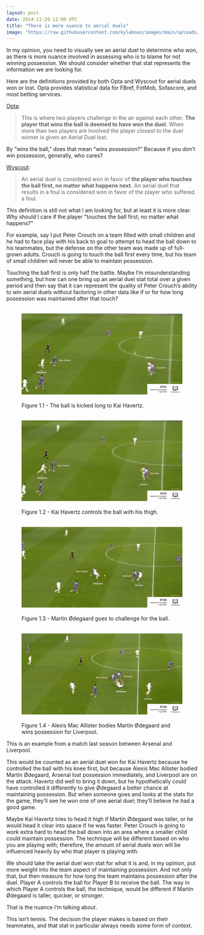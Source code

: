 ```yaml
---
layout: post
date: 2024-11-29 12:00 UTC
title: "There is more nuance to aerial duels"
image: "https://raw.githubusercontent.com/kyleboas/images/main/uploads/2024/11/23/Image-23Nov2024_11:56:26.png"
---
```


In my opinion, you need to visually see an aerial duel to determine who won, as there is more nuance involved in assessing who is to blame for not winning possession. We should consider whether that stat represents the information we are looking for.

<!---more--->

Here are the definitions provided by both Opta and Wyscout for aerial duels won or lost. Opta provides statistical data for FBref, FotMob, Sofascore, and most betting services. 

[Opta](https://www.statsperform.com/opta-event-definitions/):

> This is where two players challenge in the air against each other. **The player that wins the ball is deemed to have won the duel.** When more than two players are involved the player closest to the duel winner is given an Aerial Duel lost.

By “wins the ball,” does that mean “wins possession?” Because if you don’t win possession, generally, who cares?

[Wyscout](https://dataglossary.wyscout.com/aerial_duel/):

> An aerial duel is considered won in favor of **the player who touches the ball first, no matter what happens next.** An aerial duel that results in a foul is considered won in favor of the player who suffered a foul.

This definition is still not what I am looking for, but at least it is more clear. Why should I care if the player "touches the ball first, no matter what happens?"

For example, say I put Peter Crouch on a team filled with small children and he had to face play with his back to goal to attempt to head the ball down to his teammates, but the defense on the other team was made up of full-grown adults. Crouch is going to touch the ball first every time, but his team of small children will never be able to maintain possession.

Touching the ball first is only half the battle. Maybe I’m misunderstanding something, but how can one bring up an aerial duel stat total over a given period and then say that it can represent the quality of Peter Crouch’s ability to win aerial duels without factoring in other data like if or for how long possession was maintained after that touch?

<figure>
    <img src="https://raw.githubusercontent.com/kyleboas/images/main/uploads/2024/11/23/Image-23Nov2024_11:56:26.png">
    <figcaption>Figure 1.1 - The ball is kicked long to Kai Havertz.</figcaption>
</figure>

<figure>
    <img src="https://raw.githubusercontent.com/kyleboas/images/main/uploads/2024/11/23/Image-23Nov2024_11:56:28.png">
    <figcaption>Figure 1.2 - Kai Havertz controls the ball with his thigh.</figcaption>
</figure>

<figure>
    <img src="https://raw.githubusercontent.com/kyleboas/images/main/uploads/2024/11/23/Image-23Nov2024_11:56:29.png">
    <figcaption>Figure 1.3 - Martin Ødegaard goes to challenge for the ball.</figcaption>
</figure>

<figure>
    <img src="https://raw.githubusercontent.com/kyleboas/images/main/uploads/2024/11/23/Image-23Nov2024_11:56:30.png">
    <figcaption>Figure 1.4 - Alexis Mac Allister bodies Martin Ødegaard and wins possession for Liverpool. </figcaption>
</figure>

This is an example from a match last season between Arsenal and Liverpool.

This would be counted as an aerial duel won for Kai Havertz because he controlled the ball with his knee first, but because Alexis Mac Allister bodied Martin Ødegaard, Arsenal lost possession immediately, and Liverpool are on the attack. Havertz did well to bring it down, but he hypothetically could have controlled it differently to give Ødegaard a better chance at maintaining possession. But when someone goes and looks at the stats for the game, they’ll see he won one of one aerial duel; they’ll believe he had a good game.

Maybe Kai Havertz tries to head it high if Martin Ødegaard was taller, or he would head it clear into space if he was faster. Peter Crouch is going to work extra hard to head the ball down into an area where a smaller child could maintain possession. The technique will be different based on who you are playing with; therefore, the amount of aerial duels won will be influenced heavily by who that player is playing with.

We should take the aerial duel won stat for what it is and, in my opinion, put more weight into the team aspect of maintaining possession. And not only that, but then measure for how long the team maintains possession after the duel. Player A controls the ball for Player B to receive the ball. The way in which Player A controls the ball, the technique, would be different if Martin Ødegaard is taller, quicker, or stronger. 

That is the nuance I’m talking about. 

This isn’t tennis. The decision the player makes is based on their teammates, and that stat in particular always needs some form of context.